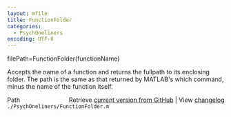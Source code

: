 ```yaml
---
layout: mfile
title: FunctionFolder
categories:
  - PsychOneliners
encoding: UTF-8
---
```


filePath=FunctionFolder(functionName)

Accepts the name of a function and returns the fullpath to its enclosing
folder.  The path is the same as that returned by MATLAB's which command,
minus the name of the function itself.


<div class="code_header" style="text-align:right;">
  <span style="float:left;">Path&nbsp;&nbsp;</span> <span class="counter">Retrieve <a href=
  "https://raw.github.com/Psychtoolbox-3/Psychtoolbox-3/beta/./PsychOneliners/FunctionFolder.m">current version from GitHub</a> | View <a href=
  "https://github.com/Psychtoolbox-3/Psychtoolbox-3/commits/beta/./PsychOneliners/FunctionFolder.m">changelog</a></span>
</div>
<div class="code">
  <code>./PsychOneliners/FunctionFolder.m</code>
</div>
